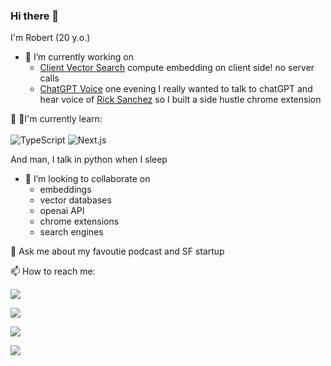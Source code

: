 ### Hi there 👋

I'm Robert (20 y.o.)

- 🔭 I’m currently working on 
  - [Client Vector Search](https://github.com/yusufhilmi/client-vector-search.git) compute embedding on client side! no server calls
  - [ChatGPT Voice](https://chrome.google.com/webstore/detail/chatgpt-voice-text-to-spe/ofpeipdciebnhnblkbiemnolockiikno) one evening I really wanted to talk to chatGPT and hear voice of [Rick Sanchez](assets/rick.png) so I built a side hustle chrome extension

:page_with_curl: 🌱I'm currently learn:
<br><br>
![TypeScript](https://shields.io/badge/TypeScript-3178C6?logo=TypeScript&logoColor=FFF&style=flat-square) ![Next.js](https://img.shields.io/badge/next.js-000000?style=flat-square&logo=nextdotjs&logoColor=white)

And man, I talk in python when I sleep

- 👯 I’m looking to collaborate on
  - embeddings
  - vector databases
  - openai API
  - chrome extensions
  - search engines

💬 Ask me about my favoutie podcast and SF startup


📫 How to reach me:

<a href="https://twitter.com/Karmedge" target="_blank"><img src="https://img.shields.io/badge/Twitter-%40karmedge-00000"></a>

<a href="https://t.me/robertlu" target="_blank"><img src="https://img.shields.io/badge/Telegram-%40robertlu-28a8ea"></a>

<a href="https://www.linkedin.com/in/karmedge" target="_blank"><img src="https://img.shields.io/badge/LinkedIn-karmedge-informational"></a>

<a href="mailto:robert@dosearch.me"><img src="https://img.shields.io/badge/Email-robert%40dosearch.me-orange"></a>

